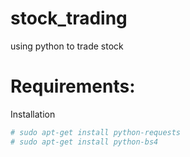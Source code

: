 # stock_trading
using python to trade stock

Requirements:
====
Installation
```python
# sudo apt-get install python-requests
# sudo apt-get install python-bs4
```